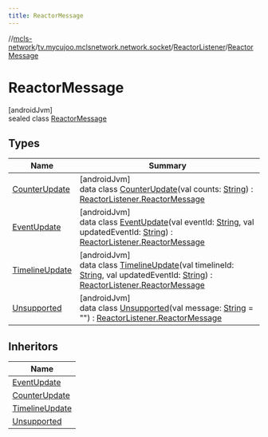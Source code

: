 ```yaml
---
title: ReactorMessage
---
```

//[mcls-network](../../../../index.html)/[tv.mycujoo.mclsnetwork.network.socket](../../index.html)/[ReactorListener](../index.html)/[ReactorMessage](index.html)



# ReactorMessage



[androidJvm]\
sealed class [ReactorMessage](index.html)



## Types


| Name | Summary |
|---|---|
| [CounterUpdate](-counter-update/index.html) | [androidJvm]<br>data class [CounterUpdate](-counter-update/index.html)(val counts: [String](https://kotlinlang.org/api/latest/jvm/stdlib/kotlin/-string/index.html)) : [ReactorListener.ReactorMessage](index.html) |
| [EventUpdate](-event-update/index.html) | [androidJvm]<br>data class [EventUpdate](-event-update/index.html)(val eventId: [String](https://kotlinlang.org/api/latest/jvm/stdlib/kotlin/-string/index.html), val updatedEventId: [String](https://kotlinlang.org/api/latest/jvm/stdlib/kotlin/-string/index.html)) : [ReactorListener.ReactorMessage](index.html) |
| [TimelineUpdate](-timeline-update/index.html) | [androidJvm]<br>data class [TimelineUpdate](-timeline-update/index.html)(val timelineId: [String](https://kotlinlang.org/api/latest/jvm/stdlib/kotlin/-string/index.html), val updatedEventId: [String](https://kotlinlang.org/api/latest/jvm/stdlib/kotlin/-string/index.html)) : [ReactorListener.ReactorMessage](index.html) |
| [Unsupported](-unsupported/index.html) | [androidJvm]<br>data class [Unsupported](-unsupported/index.html)(val message: [String](https://kotlinlang.org/api/latest/jvm/stdlib/kotlin/-string/index.html) = &quot;&quot;) : [ReactorListener.ReactorMessage](index.html) |


## Inheritors


| Name |
|---|
| [EventUpdate](-event-update/index.html) |
| [CounterUpdate](-counter-update/index.html) |
| [TimelineUpdate](-timeline-update/index.html) |
| [Unsupported](-unsupported/index.html) |

